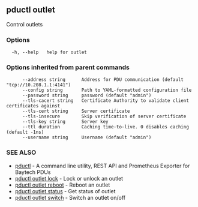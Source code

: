 ## pductl outlet

Control outlets

### Options

```
  -h, --help   help for outlet
```

### Options inherited from parent commands

```
      --address string      Address for PDU communication (default "tcp://10.208.1.1:4141")
      --config string       Path to YAML-formatted configuration file
      --password string     password (default "admin")
      --tls-cacert string   Certificate Authority to validate client certificates against
      --tls-cert string     Server certificate
      --tls-insecure        Skip verification of server certificate
      --tls-key string      Server key
      --ttl duration        Caching time-to-live. 0 disables caching (default -1ns)
      --username string     Username (default "admin")
```

### SEE ALSO

* [pductl](pductl.md)	 - A command line utility, REST API and Prometheus Exporter for Baytech PDUs
* [pductl outlet lock](pductl_outlet_lock.md)	 - Lock or unlock an outlet
* [pductl outlet reboot](pductl_outlet_reboot.md)	 - Reboot an outlet
* [pductl outlet status](pductl_outlet_status.md)	 - Get status of outlet
* [pductl outlet switch](pductl_outlet_switch.md)	 - Switch an outlet on/off

